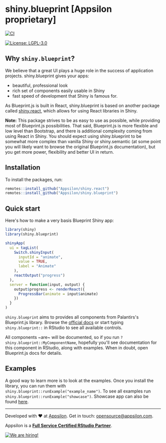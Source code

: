 # shiny.blueprint [Appsilon proprietary]

<!-- badges: start -->
<!-- [![CRAN](https://www.r-pkg.org/badges/version/shiny.blueprint)](https://cran.r-project.org/package=shiny.blueprint) -->

[![CI](https://github.com/Appsilon/shiny.blueprint/actions/workflows/ci.yml/badge.svg)](https://github.com/Appsilon/shiny.blueprint/actions/workflows/ci.yml)

<!-- [![downloads monthly](https://cranlogs.r-pkg.org/badges/shiny.blueprint)](https://CRAN.R-project.org/package=shiny.blueprint) -->
<!-- [![downloads total](https://cranlogs.r-pkg.org/badges/grand-total/shiny.blueprint)](https://CRAN.R-project.org/package=shiny.blueprint) -->

[![License: LGPL-3.0](https://img.shields.io/badge/License-LGPL--3.0-blue.svg)](https://opensource.org/licenses/LGPL-3.0)

<!-- badges: end -->

## Why `shiny.blueprint`?

We believe that a great UI plays a huge role in the success of application projects. shiny.blueprint gives your apps:

- beautiful, professional look
- rich set of components easily usable in Shiny
- fast speed of development that Shiny is famous for.

As Blueprint.js is built in React, shiny.blueprint is based on another package called [shiny.react](https://github.com/Appsilon/shiny.react), which allows for using React libraries in Shiny.

**Note:** This package strives to be as easy to use as possible, while providing most of Blueprint.js possibilities. That said, Blueprint.js is more flexible and low level than Bootstrap, and there is additional complexity coming from using React in Shiny. You should expect using shiny.blueprint to be somewhat more complex than vanilla Shiny or shiny.semantic (at some point you will likely want to browse the original Blueprint.js documentation), but you get more power, flexibility and better UI in return.

## Installation

To install the packages, run:

```R
remotes::install_github("Appsilon/shiny.react")
remotes::install_github("Appsilon/shiny.blueprint")
```

## Quick start

Here's how to make a very basis Blueprint Shiny app:

```r
library(shiny)
library(shiny.blueprint)

shinyApp(
  ui = tagList(
    Switch.shinyInput(
      inputId = "animate",
      value = TRUE,
      label = "Animate"
    ),
    reactOutput("progress")
  ),
  server = function(input, output) {
    output$progress <- renderReact({
      ProgressBar(animate = input$animate)
    })
  }
)
```

`shiny.blueprint` aims to provides all components from Palantirs's Blueprint.js library.
Browse the [official docs](https://blueprintjs.com/)
or start typing `shiny.blueprint::` in RStudio to see all available controls.

All components ~are~ will be documented, so if you run `?shiny.blueprint::MyComponentName`, hopefully you'll see documentation for this component in RStudio, along with examples. When in doubt, open Blueprint.js docs for details.

## Examples

A good way to learn more is to look at the examples. Once you install the library, you can run them with `shiny.blueprint::runExample("example_name")`. To see all examples run `shiny.blueprint::runExample("showcase")`. Showcase app can also be found [here](https://connect.appsilon.com/shiny-blueprint-showcase/).

---

Developed with :heart: at [Appsilon](https://appsilon.com).
Get in touch: <opensource@appsilon.com>.

Appsilon is a
[**Full Service Certified RStudio Partner**](https://www.rstudio.com/certified-partners/).

<a href="https://appsilon.com/careers/">
  <img src="http://d2v95fjda94ghc.cloudfront.net/hiring.png" alt="We are hiring!">
</a>
